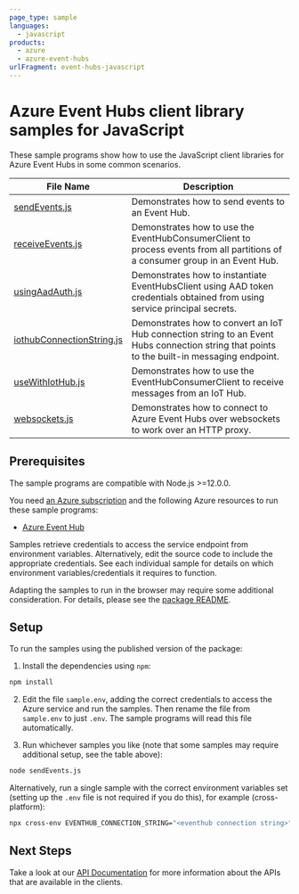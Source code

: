 ```yaml
---
page_type: sample
languages:
  - javascript
products:
  - azure
  - azure-event-hubs
urlFragment: event-hubs-javascript
---
```


# Azure Event Hubs client library samples for JavaScript

These sample programs show how to use the JavaScript client libraries for Azure Event Hubs in some common scenarios.

| **File Name**                                       | **Description**                                                                                                                             |
| --------------------------------------------------- | ------------------------------------------------------------------------------------------------------------------------------------------- |
| [sendEvents.js][sendevents]                         | Demonstrates how to send events to an Event Hub.                                                                                            |
| [receiveEvents.js][receiveevents]                   | Demonstrates how to use the EventHubConsumerClient to process events from all partitions of a consumer group in an Event Hub.               |
| [usingAadAuth.js][usingaadauth]                     | Demonstrates how to instantiate EventHubsClient using AAD token credentials obtained from using service principal secrets.                  |
| [iothubConnectionString.js][iothubconnectionstring] | Demonstrates how to convert an IoT Hub connection string to an Event Hubs connection string that points to the built-in messaging endpoint. |
| [useWithIotHub.js][usewithiothub]                   | Demonstrates how to use the EventHubConsumerClient to receive messages from an IoT Hub.                                                     |
| [websockets.js][websockets]                         | Demonstrates how to connect to Azure Event Hubs over websockets to work over an HTTP proxy.                                                 |

## Prerequisites

The sample programs are compatible with Node.js >=12.0.0.

You need [an Azure subscription][freesub] and the following Azure resources to run these sample programs:

- [Azure Event Hub][createinstance_azureeventhub]

Samples retrieve credentials to access the service endpoint from environment variables. Alternatively, edit the source code to include the appropriate credentials. See each individual sample for details on which environment variables/credentials it requires to function.

Adapting the samples to run in the browser may require some additional consideration. For details, please see the [package README][package].

## Setup

To run the samples using the published version of the package:

1. Install the dependencies using `npm`:

```bash
npm install
```

2. Edit the file `sample.env`, adding the correct credentials to access the Azure service and run the samples. Then rename the file from `sample.env` to just `.env`. The sample programs will read this file automatically.

3. Run whichever samples you like (note that some samples may require additional setup, see the table above):

```bash
node sendEvents.js
```

Alternatively, run a single sample with the correct environment variables set (setting up the `.env` file is not required if you do this), for example (cross-platform):

```bash
npx cross-env EVENTHUB_CONNECTION_STRING="<eventhub connection string>" EVENTHUB_NAME="<eventhub name>" node sendEvents.js
```

## Next Steps

Take a look at our [API Documentation][apiref] for more information about the APIs that are available in the clients.

[sendevents]: https://github.com/Azure/azure-sdk-for-js/blob/master/sdk/eventhub/event-hubs/samples/v5/javascript/sendEvents.js
[receiveevents]: https://github.com/Azure/azure-sdk-for-js/blob/master/sdk/eventhub/event-hubs/samples/v5/javascript/receiveEvents.js
[usingaadauth]: https://github.com/Azure/azure-sdk-for-js/blob/master/sdk/eventhub/event-hubs/samples/v5/javascript/usingAadAuth.js
[iothubconnectionstring]: https://github.com/Azure/azure-sdk-for-js/blob/master/sdk/eventhub/event-hubs/samples/v5/javascript/iothubConnectionString.js
[usewithiothub]: https://github.com/Azure/azure-sdk-for-js/blob/master/sdk/eventhub/event-hubs/samples/v5/javascript/useWithIotHub.js
[websockets]: https://github.com/Azure/azure-sdk-for-js/blob/master/sdk/eventhub/event-hubs/samples/v5/javascript/websockets.js
[apiref]: https://docs.microsoft.com/javascript/api/@azure/event-hubs
[freesub]: https://azure.microsoft.com/free/
[createinstance_azureeventhub]: https://docs.microsoft.com/azure/event-hubs/event-hubs-create
[package]: https://github.com/Azure/azure-sdk-for-js/tree/master/sdk/eventhub/event-hubs/README.md
